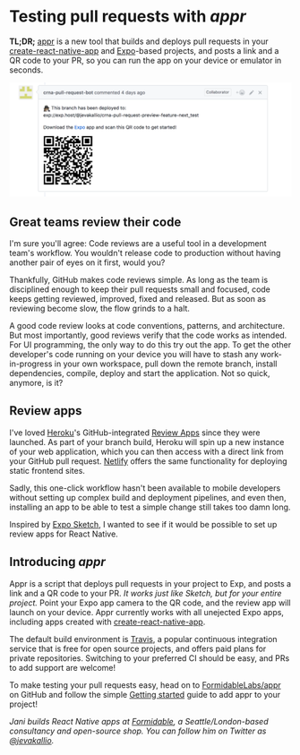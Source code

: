 # Testing pull requests with _appr_

**TL;DR;** [appr](https://github.com/formidablelabs/appr) is a new tool that builds and deploys pull requests in your [create-react-native-app](https://github.com/react-community/create-react-native-app) and [Expo](https://expo.io/)-based projects, and posts a link and a QR code to your PR, so you can run the app on your device or emulator in seconds.

![screenshot](pr.png)

## Great teams review their code

I'm sure you'll agree: Code reviews are a useful tool in a development team's workflow. You wouldn't release code to production without having another pair of eyes on it first, would you?

Thankfully, GitHub makes code reviews simple. As long as the team is disciplined enough to keep their pull requests small and focused, code keeps getting reviewed, improved, fixed and released. But as soon as reviewing become slow, the flow grinds to a halt.

A good code review looks at code conventions, patterns, and architecture. But most importantly, good reviews verify that the code works as intended. For UI programming, the only way to do this try out the app. To get the other developer's code running on your device you will have to stash any work-in-progress in your own workspace, pull down the remote branch, install dependencies, compile, deploy and start the application. Not so quick, anymore, is it?

## Review apps

I've loved [Heroku](https://www.heroku.com/)'s GitHub-integrated [Review Apps](https://devcenter.heroku.com/articles/github-integration-review-app) since they were launched. As part of your branch build, Heroku will spin up a new instance of your web application, which you can then access with a direct link from your GitHub pull request. [Netlify](https://www.netlify.com/) offers the same functionality for deploying static frontend sites.

Sadly, this one-click workflow hasn't been available to mobile developers without setting up complex build and deployment pipelines, and even then, installing an app to be able to test a simple change still takes too damn long.

Inspired by [Expo Sketch](https://sketch.expo.io/), I wanted to see if it would be possible to set up review apps for React Native.

## Introducing _appr_

Appr is a script that deploys pull requests in your project to Exp, and posts a link and a QR code to your PR. *It works just like Sketch, but for your entire project.* Point your Expo app camera to the QR code, and the review app will launch on your device. Appr currently works with all unejected Expo apps, including apps created with [create-react-native-app](https://github.com/react-community/create-react-native-app).

The default build environment is [Travis](https://travis-ci.org/), a popular continuous integration service that is free for open source projects, and offers paid plans for private repositories. Switching to your preferred CI should be easy, and PRs to add support are welcome!

To make testing your pull requests easy, head on to [FormidableLabs/appr](https://github.com/FormidableLabs/appr) on GitHub and follow the simple [Getting started](https://github.com/FormidableLabs/appr#getting-started) guide to add appr to your project!

_Jani builds React Native apps at [Formidable](https://formidable.com), a Seattle/London-based consultancy and open-source shop. You can follow him on Twitter as [@jevakallio](https://twitter.com/jevakallio)._
